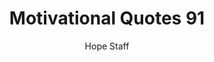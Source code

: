 ---
image: /assets/img/mq/mq_91_ford.png
title: Motivational Quotes 91
categories:
  - Motivational Quotes
author: Hope Staff
notes: Motivational Quotes 91
embed: >-
  EMBED_GOES_HERE
transcript: >-
  SOME LINES OF TEXT START HERE
---
